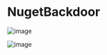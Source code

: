 # NugetBackdoor

![image](https://github.com/mastercodeon314/NugetBackdoor/assets/78676320/d85dbb8a-2deb-4cb5-9e82-1e9803dc74e0)

![image](https://github.com/mastercodeon314/NugetBackdoor/assets/78676320/7f8335fd-17e8-4c0f-9dce-03f32fcc5318)